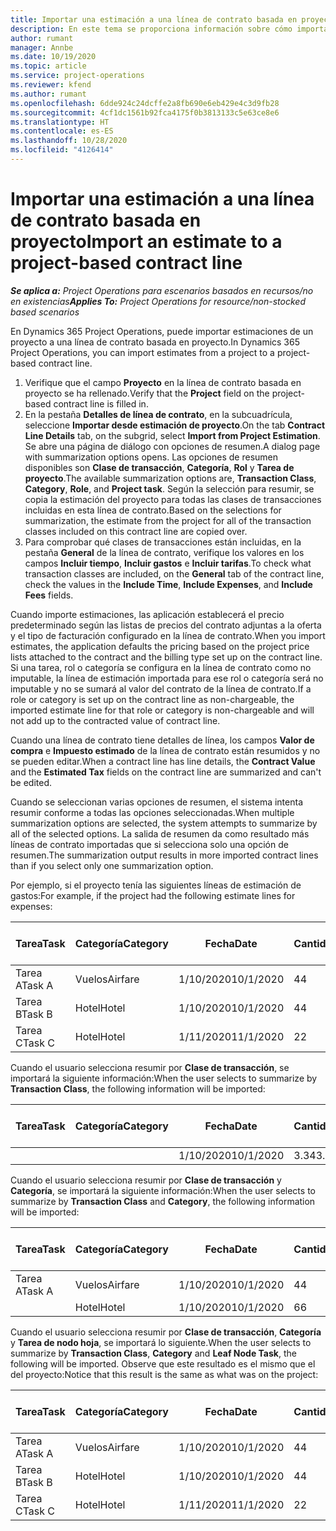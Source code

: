 ```yaml
---
title: Importar una estimación a una línea de contrato basada en proyecto
description: En este tema se proporciona información sobre cómo importar estimaciones de un proyecto a una línea de contrato.
author: rumant
manager: Annbe
ms.date: 10/19/2020
ms.topic: article
ms.service: project-operations
ms.reviewer: kfend
ms.author: rumant
ms.openlocfilehash: 6dde924c24dcffe2a8fb690e6eb429e4c3d9fb28
ms.sourcegitcommit: 4cf1dc1561b92fca4175f0b3813133c5e63ce8e6
ms.translationtype: HT
ms.contentlocale: es-ES
ms.lasthandoff: 10/28/2020
ms.locfileid: "4126414"
---
```

# <a name="import-an-estimate-to-a-project-based-contract-line"></a><span data-ttu-id="ef751-103">Importar una estimación a una línea de contrato basada en proyecto</span><span class="sxs-lookup"><span data-stu-id="ef751-103">Import an estimate to a project-based contract line</span></span>

<span data-ttu-id="ef751-104">_**Se aplica a:** Project Operations para escenarios basados en recursos/no en existencias_</span><span class="sxs-lookup"><span data-stu-id="ef751-104">_**Applies To:** Project Operations for resource/non-stocked based scenarios_</span></span>

<span data-ttu-id="ef751-105">En Dynamics 365 Project Operations, puede importar estimaciones de un proyecto a una línea de contrato basada en proyecto.</span><span class="sxs-lookup"><span data-stu-id="ef751-105">In Dynamics 365 Project Operations, you can import estimates from a project to a project-based contract line.</span></span>

1. <span data-ttu-id="ef751-106">Verifique que el campo **Proyecto** en la línea de contrato basada en proyecto se ha rellenado.</span><span class="sxs-lookup"><span data-stu-id="ef751-106">Verify that the **Project** field on the project-based contract line is filled in.</span></span>
2. <span data-ttu-id="ef751-107">En la pestaña **Detalles de línea de contrato**, en la subcuadrícula, seleccione **Importar desde estimación de proyecto**.</span><span class="sxs-lookup"><span data-stu-id="ef751-107">On the tab **Contract Line Details** tab, on the subgrid, select **Import from Project Estimation**.</span></span> <span data-ttu-id="ef751-108">Se abre una página de diálogo con opciones de resumen.</span><span class="sxs-lookup"><span data-stu-id="ef751-108">A dialog page with summarization options opens.</span></span> <span data-ttu-id="ef751-109">Las opciones de resumen disponibles son **Clase de transacción**, **Categoría**, **Rol** y **Tarea de proyecto**.</span><span class="sxs-lookup"><span data-stu-id="ef751-109">The available summarization options are, **Transaction Class**, **Category**, **Role**, and **Project task**.</span></span> <span data-ttu-id="ef751-110">Según la selección para resumir, se copia la estimación del proyecto para todas las clases de transacciones incluidas en esta línea de contrato.</span><span class="sxs-lookup"><span data-stu-id="ef751-110">Based on the selections for summarization, the estimate from the project for all of the transaction classes included on this contract line are copied over.</span></span> 
3. <span data-ttu-id="ef751-111">Para comprobar qué clases de transacciones están incluidas, en la pestaña **General** de la línea de contrato, verifique los valores en los campos **Incluir tiempo**, **Incluir gastos** e **Incluir tarifas**.</span><span class="sxs-lookup"><span data-stu-id="ef751-111">To check what transaction classes are included, on the **General** tab of the contract line, check the values in the **Include Time**, **Include Expenses**, and **Include Fees** fields.</span></span>

<span data-ttu-id="ef751-112">Cuando importe estimaciones, las aplicación establecerá el precio predeterminado según las listas de precios del contrato adjuntas a la oferta y el tipo de facturación configurado en la línea de contrato.</span><span class="sxs-lookup"><span data-stu-id="ef751-112">When you import estimates, the application defaults the pricing based on the project price lists attached to the contract and the billing type set up on the contract line.</span></span> <span data-ttu-id="ef751-113">Si una tarea, rol o categoría se configura en la línea de contrato como no imputable, la línea de estimación importada para ese rol o categoría será no imputable y no se sumará al valor del contrato de la línea de contrato.</span><span class="sxs-lookup"><span data-stu-id="ef751-113">If a role or category is set up on the contract line as non-chargeable, the imported estimate line for that role or category is non-chargeable and will not add up to the contracted value of contract line.</span></span>

<span data-ttu-id="ef751-114">Cuando una línea de contrato tiene detalles de línea, los campos **Valor de compra** e **Impuesto estimado** de la línea de contrato están resumidos y no se pueden editar.</span><span class="sxs-lookup"><span data-stu-id="ef751-114">When a contract line has line details, the **Contract Value** and the **Estimated Tax** fields on the contract line are summarized and can't be edited.</span></span>

<span data-ttu-id="ef751-115">Cuando se seleccionan varias opciones de resumen, el sistema intenta resumir conforme a todas las opciones seleccionadas.</span><span class="sxs-lookup"><span data-stu-id="ef751-115">When multiple summarization options are selected, the system attempts to summarize by all of the selected options.</span></span> <span data-ttu-id="ef751-116">La salida de resumen da como resultado más líneas de contrato importadas que si selecciona solo una opción de resumen.</span><span class="sxs-lookup"><span data-stu-id="ef751-116">The summarization output results in more imported contract lines than if you select only one summarization option.</span></span>

<span data-ttu-id="ef751-117">Por ejemplo, si el proyecto tenía las siguientes líneas de estimación de gastos:</span><span class="sxs-lookup"><span data-stu-id="ef751-117">For example, if the project had the following estimate lines for expenses:</span></span>

| <span data-ttu-id="ef751-118">Tarea</span><span class="sxs-lookup"><span data-stu-id="ef751-118">Task</span></span> | <span data-ttu-id="ef751-119">Categoría</span><span class="sxs-lookup"><span data-stu-id="ef751-119">Category</span></span> | <span data-ttu-id="ef751-120">Fecha</span><span class="sxs-lookup"><span data-stu-id="ef751-120">Date</span></span> | <span data-ttu-id="ef751-121">Cantidad</span><span class="sxs-lookup"><span data-stu-id="ef751-121">Quantity</span></span> | <span data-ttu-id="ef751-122">Precio unitario</span><span class="sxs-lookup"><span data-stu-id="ef751-122">Unit price</span></span> | <span data-ttu-id="ef751-123">Importe</span><span class="sxs-lookup"><span data-stu-id="ef751-123">Amount</span></span> |
| --- | --- | --- | --- | --- | --- |
| <span data-ttu-id="ef751-124">Tarea A</span><span class="sxs-lookup"><span data-stu-id="ef751-124">Task A</span></span> | <span data-ttu-id="ef751-125">Vuelos</span><span class="sxs-lookup"><span data-stu-id="ef751-125">Airfare</span></span> | <span data-ttu-id="ef751-126">1/10/2020</span><span class="sxs-lookup"><span data-stu-id="ef751-126">10/1/2020</span></span> | <span data-ttu-id="ef751-127">4</span><span class="sxs-lookup"><span data-stu-id="ef751-127">4</span></span> | <span data-ttu-id="ef751-128">400</span><span class="sxs-lookup"><span data-stu-id="ef751-128">400</span></span> | <span data-ttu-id="ef751-129">1600</span><span class="sxs-lookup"><span data-stu-id="ef751-129">1600</span></span> |
| <span data-ttu-id="ef751-130">Tarea B</span><span class="sxs-lookup"><span data-stu-id="ef751-130">Task B</span></span> | <span data-ttu-id="ef751-131">Hotel</span><span class="sxs-lookup"><span data-stu-id="ef751-131">Hotel</span></span> | <span data-ttu-id="ef751-132">1/10/2020</span><span class="sxs-lookup"><span data-stu-id="ef751-132">10/1/2020</span></span> | <span data-ttu-id="ef751-133">4</span><span class="sxs-lookup"><span data-stu-id="ef751-133">4</span></span> | <span data-ttu-id="ef751-134">200</span><span class="sxs-lookup"><span data-stu-id="ef751-134">200</span></span> | <span data-ttu-id="ef751-135">800</span><span class="sxs-lookup"><span data-stu-id="ef751-135">800</span></span> |
| <span data-ttu-id="ef751-136">Tarea C</span><span class="sxs-lookup"><span data-stu-id="ef751-136">Task C</span></span> | <span data-ttu-id="ef751-137">Hotel</span><span class="sxs-lookup"><span data-stu-id="ef751-137">Hotel</span></span> | <span data-ttu-id="ef751-138">1/11/2020</span><span class="sxs-lookup"><span data-stu-id="ef751-138">11/1/2020</span></span> | <span data-ttu-id="ef751-139">2</span><span class="sxs-lookup"><span data-stu-id="ef751-139">2</span></span> | <span data-ttu-id="ef751-140">200</span><span class="sxs-lookup"><span data-stu-id="ef751-140">200</span></span> | <span data-ttu-id="ef751-141">400</span><span class="sxs-lookup"><span data-stu-id="ef751-141">400</span></span> |

<span data-ttu-id="ef751-142">Cuando el usuario selecciona resumir por **Clase de transacción**, se importará la siguiente información:</span><span class="sxs-lookup"><span data-stu-id="ef751-142">When the user selects to summarize by **Transaction Class**, the following information will be imported:</span></span>

| <span data-ttu-id="ef751-143">Tarea</span><span class="sxs-lookup"><span data-stu-id="ef751-143">Task</span></span> | <span data-ttu-id="ef751-144">Categoría</span><span class="sxs-lookup"><span data-stu-id="ef751-144">Category</span></span> | <span data-ttu-id="ef751-145">Fecha</span><span class="sxs-lookup"><span data-stu-id="ef751-145">Date</span></span> | <span data-ttu-id="ef751-146">Cantidad</span><span class="sxs-lookup"><span data-stu-id="ef751-146">Quantity</span></span> | <span data-ttu-id="ef751-147">Precio unitario</span><span class="sxs-lookup"><span data-stu-id="ef751-147">Unit price</span></span> | <span data-ttu-id="ef751-148">Importe</span><span class="sxs-lookup"><span data-stu-id="ef751-148">Amount</span></span> |
| --- | --- | --- | --- | --- | --- |
| &nbsp;  | &nbsp;  | <span data-ttu-id="ef751-149">1/10/2020</span><span class="sxs-lookup"><span data-stu-id="ef751-149">10/1/2020</span></span> | <span data-ttu-id="ef751-150">3.34</span><span class="sxs-lookup"><span data-stu-id="ef751-150">3.34</span></span> | <span data-ttu-id="ef751-151">840</span><span class="sxs-lookup"><span data-stu-id="ef751-151">840</span></span> | <span data-ttu-id="ef751-152">2800</span><span class="sxs-lookup"><span data-stu-id="ef751-152">2800</span></span> |

<span data-ttu-id="ef751-153">Cuando el usuario selecciona resumir por **Clase de transacción** y **Categoría**, se importará la siguiente información:</span><span class="sxs-lookup"><span data-stu-id="ef751-153">When the user selects to summarize by **Transaction Class** and **Category**, the following information will be imported:</span></span>

| <span data-ttu-id="ef751-154">Tarea</span><span class="sxs-lookup"><span data-stu-id="ef751-154">Task</span></span> | <span data-ttu-id="ef751-155">Categoría</span><span class="sxs-lookup"><span data-stu-id="ef751-155">Category</span></span> | <span data-ttu-id="ef751-156">Fecha</span><span class="sxs-lookup"><span data-stu-id="ef751-156">Date</span></span> | <span data-ttu-id="ef751-157">Cantidad</span><span class="sxs-lookup"><span data-stu-id="ef751-157">Quantity</span></span> | <span data-ttu-id="ef751-158">Precio unitario</span><span class="sxs-lookup"><span data-stu-id="ef751-158">Unit price</span></span> | <span data-ttu-id="ef751-159">Importe</span><span class="sxs-lookup"><span data-stu-id="ef751-159">Amount</span></span> |
| --- | --- | --- | --- | --- | --- |
| <span data-ttu-id="ef751-160">Tarea A</span><span class="sxs-lookup"><span data-stu-id="ef751-160">Task A</span></span> | <span data-ttu-id="ef751-161">Vuelos</span><span class="sxs-lookup"><span data-stu-id="ef751-161">Airfare</span></span> | <span data-ttu-id="ef751-162">1/10/2020</span><span class="sxs-lookup"><span data-stu-id="ef751-162">10/1/2020</span></span> | <span data-ttu-id="ef751-163">4</span><span class="sxs-lookup"><span data-stu-id="ef751-163">4</span></span> | <span data-ttu-id="ef751-164">400</span><span class="sxs-lookup"><span data-stu-id="ef751-164">400</span></span> | <span data-ttu-id="ef751-165">1600</span><span class="sxs-lookup"><span data-stu-id="ef751-165">1600</span></span> |
| &nbsp;  | <span data-ttu-id="ef751-166">Hotel</span><span class="sxs-lookup"><span data-stu-id="ef751-166">Hotel</span></span> | <span data-ttu-id="ef751-167">1/10/2020</span><span class="sxs-lookup"><span data-stu-id="ef751-167">10/1/2020</span></span> | <span data-ttu-id="ef751-168">6</span><span class="sxs-lookup"><span data-stu-id="ef751-168">6</span></span> | <span data-ttu-id="ef751-169">200</span><span class="sxs-lookup"><span data-stu-id="ef751-169">200</span></span> | <span data-ttu-id="ef751-170">1200</span><span class="sxs-lookup"><span data-stu-id="ef751-170">1200</span></span> |

<span data-ttu-id="ef751-171">Cuando el usuario selecciona resumir por **Clase de transacción**, **Categoría** y **Tarea de nodo hoja**, se importará lo siguiente.</span><span class="sxs-lookup"><span data-stu-id="ef751-171">When the user selects to summarize by **Transaction Class**, **Category** and **Leaf Node Task**, the following will be imported.</span></span> <span data-ttu-id="ef751-172">Observe que este resultado es el mismo que el del proyecto:</span><span class="sxs-lookup"><span data-stu-id="ef751-172">Notice that this result is the same as what was on the project:</span></span>

| <span data-ttu-id="ef751-173">Tarea</span><span class="sxs-lookup"><span data-stu-id="ef751-173">Task</span></span> | <span data-ttu-id="ef751-174">Categoría</span><span class="sxs-lookup"><span data-stu-id="ef751-174">Category</span></span> | <span data-ttu-id="ef751-175">Fecha</span><span class="sxs-lookup"><span data-stu-id="ef751-175">Date</span></span> | <span data-ttu-id="ef751-176">Cantidad</span><span class="sxs-lookup"><span data-stu-id="ef751-176">Quantity</span></span> | <span data-ttu-id="ef751-177">Precio unitario</span><span class="sxs-lookup"><span data-stu-id="ef751-177">Unit price</span></span> | <span data-ttu-id="ef751-178">Importe</span><span class="sxs-lookup"><span data-stu-id="ef751-178">Amount</span></span> |
| --- | --- | --- | --- | --- | --- |
| <span data-ttu-id="ef751-179">Tarea A</span><span class="sxs-lookup"><span data-stu-id="ef751-179">Task A</span></span> | <span data-ttu-id="ef751-180">Vuelos</span><span class="sxs-lookup"><span data-stu-id="ef751-180">Airfare</span></span> | <span data-ttu-id="ef751-181">1/10/2020</span><span class="sxs-lookup"><span data-stu-id="ef751-181">10/1/2020</span></span> | <span data-ttu-id="ef751-182">4</span><span class="sxs-lookup"><span data-stu-id="ef751-182">4</span></span> | <span data-ttu-id="ef751-183">400</span><span class="sxs-lookup"><span data-stu-id="ef751-183">400</span></span> | <span data-ttu-id="ef751-184">1600</span><span class="sxs-lookup"><span data-stu-id="ef751-184">1600</span></span> |
| <span data-ttu-id="ef751-185">Tarea B</span><span class="sxs-lookup"><span data-stu-id="ef751-185">Task B</span></span> | <span data-ttu-id="ef751-186">Hotel</span><span class="sxs-lookup"><span data-stu-id="ef751-186">Hotel</span></span> | <span data-ttu-id="ef751-187">1/10/2020</span><span class="sxs-lookup"><span data-stu-id="ef751-187">10/1/2020</span></span> | <span data-ttu-id="ef751-188">4</span><span class="sxs-lookup"><span data-stu-id="ef751-188">4</span></span> | <span data-ttu-id="ef751-189">200</span><span class="sxs-lookup"><span data-stu-id="ef751-189">200</span></span> | <span data-ttu-id="ef751-190">800</span><span class="sxs-lookup"><span data-stu-id="ef751-190">800</span></span> |
| <span data-ttu-id="ef751-191">Tarea C</span><span class="sxs-lookup"><span data-stu-id="ef751-191">Task C</span></span> | <span data-ttu-id="ef751-192">Hotel</span><span class="sxs-lookup"><span data-stu-id="ef751-192">Hotel</span></span> | <span data-ttu-id="ef751-193">1/11/2020</span><span class="sxs-lookup"><span data-stu-id="ef751-193">11/1/2020</span></span> | <span data-ttu-id="ef751-194">2</span><span class="sxs-lookup"><span data-stu-id="ef751-194">2</span></span> | <span data-ttu-id="ef751-195">200</span><span class="sxs-lookup"><span data-stu-id="ef751-195">200</span></span> | <span data-ttu-id="ef751-196">400</span><span class="sxs-lookup"><span data-stu-id="ef751-196">400</span></span> |
